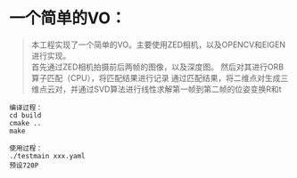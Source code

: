 # 一个简单的VO：  
>本工程实现了一个简单的VO。主要使用ZED相机，以及OPENCV和EIGEN进行实现。   
>首先通过ZED相机拍摄前后两帧的图像，以及深度图。
>然后对其进行ORB算子匹配（CPU），将匹配结果进行记录
>通过匹配结果，将二维点对生成三维点云对，并通过SVD算法进行线性求解第一帧到第二帧的位姿变换R和t     
```
编译过程： 
cd build      
cmake ..       
make       
```
```
使用过程：
./testmain xxx.yaml
预设720P
```